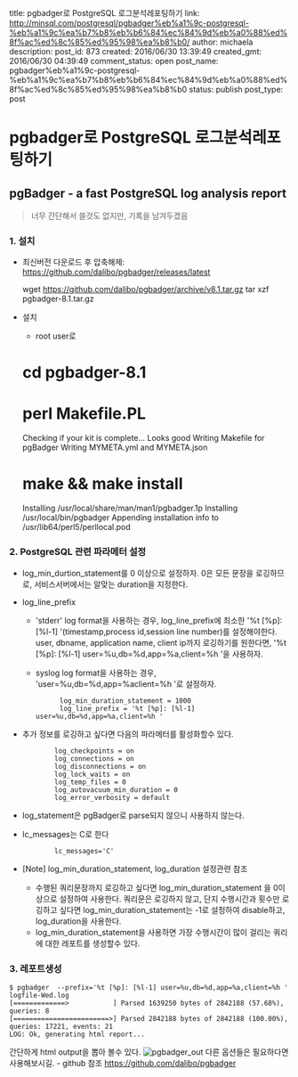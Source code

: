 title: pgbadger로 PostgreSQL 로그분석레포팅하기
link: http://minsql.com/postgresql/pgbadger%eb%a1%9c-postgresql-%eb%a1%9c%ea%b7%b8%eb%b6%84%ec%84%9d%eb%a0%88%ed%8f%ac%ed%8c%85%ed%95%98%ea%b8%b0/
author: michaela
description: 
post_id: 873
created: 2016/06/30 13:39:49
created_gmt: 2016/06/30 04:39:49
comment_status: open
post_name: pgbadger%eb%a1%9c-postgresql-%eb%a1%9c%ea%b7%b8%eb%b6%84%ec%84%9d%eb%a0%88%ed%8f%ac%ed%8c%85%ed%95%98%ea%b8%b0
status: publish
post_type: post

# pgbadger로 PostgreSQL 로그분석레포팅하기

## pgBadger - a fast PostgreSQL log analysis report

> 너무 간단해서 쓸것도 없지만, 기록을 남겨두겠음

### 1\. 설치

  * 최신버전 다운로드 후 압축해제: https://github.com/dalibo/pgbadger/releases/latest
    
    
    wget https://github.com/dalibo/pgbadger/archive/v8.1.tar.gz
    tar xzf pgbadger-8.1.tar.gz
    

  * 설치 
    * root user로
    
    
    # cd pgbadger-8.1
    # perl Makefile.PL
    Checking if your kit is complete...
    Looks good
    Writing Makefile for pgBadger
    Writing MYMETA.yml and MYMETA.json
    # make && make install
    Installing /usr/local/share/man/man1/pgbadger.1p
    Installing /usr/local/bin/pgbadger
    Appending installation info to /usr/lib64/perl5/perllocal.pod
    

### 2\. PostgreSQL 관련 파라메터 설정

  * log_min_durtion_statement를 0 이상으로 설정하자. 0은 모든 문장을 로깅하므로, 서비스서버에서는 알맞는 duration을 지정한다.
  * log_line_prefix 
    * 'stderr' log format을 사용하는 경우, log_line_prefix에 최소한 '%t [%p]: [%l-1] '(timestamp,process id,session line number)를 설정해야한다. user, dbname, application name, client ip까지 로깅하기를 원한다면, '%t [%p]: [%l-1] user=%u,db=%d,app=%a,client=%h '을 사용하자.
    * syslog log format을 사용하는 경우, 'user=%u,db=%d,app=%aclient=%h '로 설정하자.
    
    
                log_min_duration_statement = 1000
                log_line_prefix = '%t [%p]: [%l-1] user=%u,db=%d,app=%a,client=%h '
    

  * 추가 정보를 로깅하고 싶다면 다음의 파라메터를 활성화할수 있다.
    
    
                log_checkpoints = on
                log_connections = on
                log_disconnections = on
                log_lock_waits = on
                log_temp_files = 0
                log_autovacuum_min_duration = 0
                log_error_verbosity = default
    

  * log_statement은 pgBadger로 parse되지 않으니 사용하지 않는다.
  * lc_messages는 C로 한다
    
    
                lc_messages='C'
    

  * [Note] log_min_duration_statement, log_duration 설정관련 참조 
    * 수행된 쿼리문장까지 로깅하고 싶다면 log_min_duration_statement 을 0이상으로 설정하여 사용한다. 쿼리문은 로깅하지 않고, 단지 수행시간과 횟수만 로깅하고 싶다면 log_min_duration_statement는 -1로 설정하여 disable하고, log_duration을 사용한다.
    * log_min_duration_statement을 사용하면 가장 수행시간이 많이 걸리는 쿼리에 대한 레포트를 생성할수 있다.

### 3\. 레포트생성
    
    
    $ pgbadger  --prefix='%t [%p]: [%l-1] user=%u,db=%d,app=%a,client=%h '  logfile-Wed.log
    [=============>           ] Parsed 1639250 bytes of 2842188 (57.68%), queries: 8
    [========================>] Parsed 2842188 bytes of 2842188 (100.00%), queries: 17221, events: 21
    LOG: Ok, generating html report...
    

간단하게 html output을 뽑아 볼수 있다. ![pgbadger_out](/wp-content/uploads/2016/06/pgbadger_out.png) 다른 옵션들은 필요하다면 사용해보시길. \- github 참조 <https://github.com/dalibo/pgbadger>